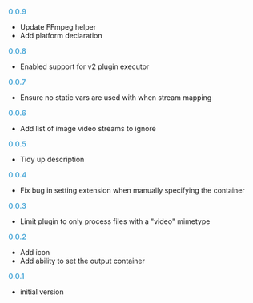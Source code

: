 
**<span style="color:#56adda">0.0.9</span>**
- Update FFmpeg helper
- Add platform declaration

**<span style="color:#56adda">0.0.8</span>**
- Enabled support for v2 plugin executor

**<span style="color:#56adda">0.0.7</span>**
- Ensure no static vars are used with when stream mapping

**<span style="color:#56adda">0.0.6</span>**
- Add list of image video streams to ignore

**<span style="color:#56adda">0.0.5</span>**
- Tidy up description

**<span style="color:#56adda">0.0.4</span>**
- Fix bug in setting extension when manually specifying the container

**<span style="color:#56adda">0.0.3</span>**
- Limit plugin to only process files with a "video" mimetype

**<span style="color:#56adda">0.0.2</span>**
- Add icon
- Add ability to set the output container

**<span style="color:#56adda">0.0.1</span>**
- initial version
